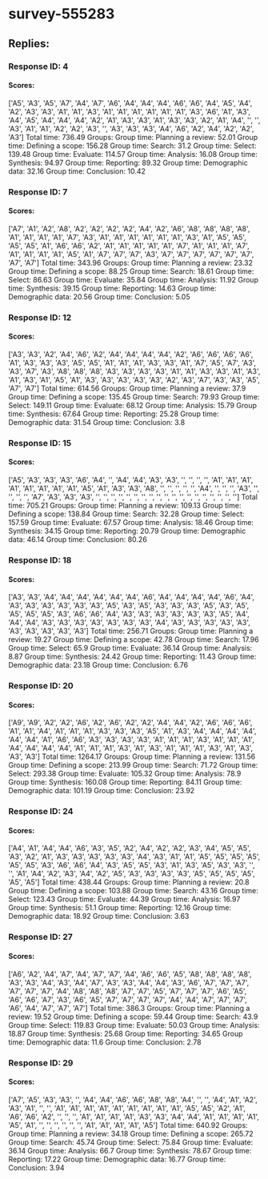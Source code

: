# survey-555283
## Replies:
### Response ID: 4
#### Scores:
['A5', 'A3', 'A5', 'A7', 'A4', 'A7', 'A6', 'A4', 'A4', 'A4', 'A6', 'A6', 'A4', 'A5', 'A4', 'A2', 'A3', 'A3', 'A1', 'A1', 'A3', 'A1', 'A1', 'A1', 'A1', 'A1', 'A1', 'A3', 'A6', 'A1', 'A3', 'A4', 'A5', 'A4', 'A4', 'A4', 'A2', 'A1', 'A3', 'A3', 'A1', 'A3', 'A3', 'A2', 'A1', 'A4', '', '', 'A3', 'A1', 'A1', 'A2', 'A2', 'A3', '', 'A3', 'A3', 'A3', 'A4', 'A6', 'A2', 'A4', 'A2', 'A2', 'A3']
Total time: 736.49
Groups:
Group time: Planning a review: 52.01
Group time: Defining a scope: 156.28
Group time: Search: 31.2
Group time: Select: 139.48
Group time: Evaluate: 114.57
Group time: Analysis: 16.08
Group time: Synthesis: 94.97
Group time: Reporting: 89.32
Group time: Demographic data: 32.16
Group time: Conclusion: 10.42

### Response ID: 7
#### Scores:
['A7', 'A1', 'A2', 'A8', 'A2', 'A2', 'A2', 'A2', 'A4', 'A2', 'A6', 'A8', 'A8', 'A8', 'A8', 'A1', 'A1', 'A1', 'A1', 'A7', 'A3', 'A1', 'A1', 'A1', 'A1', 'A1', 'A1', 'A3', 'A1', 'A5', 'A5', 'A5', 'A5', 'A1', 'A6', 'A6', 'A2', 'A1', 'A1', 'A1', 'A1', 'A1', 'A7', 'A1', 'A1', 'A1', 'A7', 'A1', 'A1', 'A1', 'A1', 'A5', 'A1', 'A7', 'A7', 'A7', 'A3', 'A7', 'A7', 'A7', 'A7', 'A7', 'A7', 'A7', 'A7']
Total time: 343.96
Groups:
Group time: Planning a review: 23.32
Group time: Defining a scope: 88.25
Group time: Search: 18.61
Group time: Select: 86.63
Group time: Evaluate: 35.84
Group time: Analysis: 11.92
Group time: Synthesis: 39.15
Group time: Reporting: 14.63
Group time: Demographic data: 20.56
Group time: Conclusion: 5.05

### Response ID: 12
#### Scores:
['A3', 'A3', 'A2', 'A4', 'A6', 'A2', 'A4', 'A4', 'A4', 'A4', 'A2', 'A6', 'A6', 'A6', 'A6', 'A1', 'A3', 'A3', 'A3', 'A5', 'A5', 'A1', 'A1', 'A1', 'A3', 'A3', 'A1', 'A7', 'A5', 'A7', 'A3', 'A3', 'A7', 'A3', 'A8', 'A8', 'A8', 'A3', 'A3', 'A3', 'A3', 'A1', 'A1', 'A3', 'A3', 'A1', 'A3', 'A1', 'A3', 'A1', 'A5', 'A1', 'A3', 'A3', 'A3', 'A3', 'A3', 'A2', 'A3', 'A7', 'A3', 'A3', 'A5', 'A7', 'A7']
Total time: 614.56
Groups:
Group time: Planning a review: 37.9
Group time: Defining a scope: 135.45
Group time: Search: 79.93
Group time: Select: 149.11
Group time: Evaluate: 68.12
Group time: Analysis: 15.79
Group time: Synthesis: 67.64
Group time: Reporting: 25.28
Group time: Demographic data: 31.54
Group time: Conclusion: 3.8

### Response ID: 15
#### Scores:
['A5', 'A3', 'A3', 'A3', 'A6', 'A4', '', 'A4', 'A4', 'A3', 'A3', '', '', '', '', 'A1', 'A1', 'A1', 'A1', 'A1', 'A1', 'A1', 'A1', 'A5', 'A1', 'A3', 'A3', 'A8', '', '', '', '', '', 'A4', '', '', '', 'A3', '', '', '', '', 'A7', 'A3', 'A3', 'A3', '', '', '', '', '', '', '', '', '', '', '', '', '', '', '', '', '', '', '']
Total time: 705.21
Groups:
Group time: Planning a review: 109.13
Group time: Defining a scope: 138.84
Group time: Search: 32.28
Group time: Select: 157.59
Group time: Evaluate: 67.57
Group time: Analysis: 18.46
Group time: Synthesis: 34.15
Group time: Reporting: 20.79
Group time: Demographic data: 46.14
Group time: Conclusion: 80.26

### Response ID: 18
#### Scores:
['A3', 'A3', 'A4', 'A4', 'A4', 'A4', 'A4', 'A4', 'A6', 'A4', 'A4', 'A4', 'A4', 'A6', 'A4', 'A3', 'A3', 'A3', 'A3', 'A3', 'A3', 'A5', 'A3', 'A5', 'A3', 'A3', 'A3', 'A5', 'A3', 'A5', 'A5', 'A5', 'A5', 'A3', 'A6', 'A6', 'A4', 'A3', 'A3', 'A3', 'A3', 'A3', 'A3', 'A5', 'A4', 'A4', 'A4', 'A3', 'A3', 'A3', 'A3', 'A3', 'A3', 'A3', 'A4', 'A3', 'A3', 'A3', 'A3', 'A3', 'A3', 'A3', 'A3', 'A3', 'A3']
Total time: 256.71
Groups:
Group time: Planning a review: 19.27
Group time: Defining a scope: 42.78
Group time: Search: 17.96
Group time: Select: 65.9
Group time: Evaluate: 36.14
Group time: Analysis: 8.87
Group time: Synthesis: 24.42
Group time: Reporting: 11.43
Group time: Demographic data: 23.18
Group time: Conclusion: 6.76

### Response ID: 20
#### Scores:
['A9', 'A9', 'A2', 'A2', 'A6', 'A2', 'A6', 'A2', 'A2', 'A4', 'A4', 'A2', 'A6', 'A6', 'A6', 'A1', 'A1', 'A4', 'A1', 'A1', 'A1', 'A3', 'A3', 'A3', 'A5', 'A1', 'A3', 'A4', 'A4', 'A4', 'A4', 'A4', 'A4', 'A1', 'A6', 'A6', 'A3', 'A3', 'A3', 'A3', 'A1', 'A1', 'A1', 'A3', 'A1', 'A1', 'A1', 'A4', 'A4', 'A4', 'A4', 'A1', 'A1', 'A1', 'A3', 'A1', 'A3', 'A1', 'A1', 'A1', 'A3', 'A1', 'A3', 'A3', 'A3']
Total time: 1264.17
Groups:
Group time: Planning a review: 131.56
Group time: Defining a scope: 213.99
Group time: Search: 71.72
Group time: Select: 293.38
Group time: Evaluate: 105.32
Group time: Analysis: 78.9
Group time: Synthesis: 160.08
Group time: Reporting: 84.11
Group time: Demographic data: 101.19
Group time: Conclusion: 23.92

### Response ID: 24
#### Scores:
['A4', 'A1', 'A4', 'A4', 'A6', 'A3', 'A5', 'A2', 'A4', 'A2', 'A2', 'A3', 'A4', 'A5', 'A5', 'A3', 'A2', 'A1', 'A3', 'A3', 'A3', 'A3', 'A3', 'A4', 'A3', 'A1', 'A1', 'A5', 'A5', 'A5', 'A5', 'A5', 'A5', 'A3', 'A6', 'A6', 'A4', 'A3', 'A5', 'A5', 'A3', 'A1', 'A3', 'A5', 'A3', 'A3', '', '', 'A1', 'A4', 'A2', 'A3', 'A4', 'A2', 'A5', 'A3', 'A3', 'A3', 'A3', 'A5', 'A5', 'A5', 'A5', 'A5', 'A5']
Total time: 438.44
Groups:
Group time: Planning a review: 20.8
Group time: Defining a scope: 103.88
Group time: Search: 43.16
Group time: Select: 123.43
Group time: Evaluate: 44.39
Group time: Analysis: 16.97
Group time: Synthesis: 51.1
Group time: Reporting: 12.16
Group time: Demographic data: 18.92
Group time: Conclusion: 3.63

### Response ID: 27
#### Scores:
['A6', 'A2', 'A4', 'A7', 'A4', 'A7', 'A7', 'A4', 'A6', 'A6', 'A5', 'A8', 'A8', 'A8', 'A8', 'A3', 'A3', 'A4', 'A3', 'A4', 'A7', 'A3', 'A3', 'A4', 'A4', 'A3', 'A6', 'A7', 'A7', 'A7', 'A7', 'A7', 'A7', 'A4', 'A8', 'A8', 'A8', 'A7', 'A7', 'A5', 'A7', 'A7', 'A7', 'A6', 'A5', 'A6', 'A6', 'A7', 'A3', 'A6', 'A5', 'A7', 'A7', 'A7', 'A7', 'A4', 'A4', 'A7', 'A7', 'A7', 'A6', 'A4', 'A7', 'A7', 'A7']
Total time: 386.3
Groups:
Group time: Planning a review: 19.52
Group time: Defining a scope: 59.44
Group time: Search: 43.9
Group time: Select: 119.83
Group time: Evaluate: 50.03
Group time: Analysis: 18.87
Group time: Synthesis: 25.68
Group time: Reporting: 34.65
Group time: Demographic data: 11.6
Group time: Conclusion: 2.78

### Response ID: 29
#### Scores:
['A7', 'A5', 'A3', 'A3', '', 'A4', 'A4', 'A6', 'A6', 'A8', 'A8', 'A4', '', '', 'A4', 'A1', 'A2', 'A3', 'A1', '', '', 'A1', 'A1', 'A1', 'A1', 'A1', 'A1', 'A1', 'A1', 'A1', 'A5', 'A5', 'A2', 'A1', 'A6', 'A6', 'A2', '', '', '', 'A1', 'A1', 'A1', 'A1', 'A3', 'A3', 'A4', 'A4', 'A1', 'A1', 'A1', 'A1', 'A5', 'A1', '', '', '', '', '', '', 'A1', 'A1', 'A1', 'A1', 'A5']
Total time: 640.92
Groups:
Group time: Planning a review: 34.18
Group time: Defining a scope: 265.72
Group time: Search: 45.74
Group time: Select: 75.84
Group time: Evaluate: 36.14
Group time: Analysis: 66.7
Group time: Synthesis: 78.67
Group time: Reporting: 17.22
Group time: Demographic data: 16.77
Group time: Conclusion: 3.94

